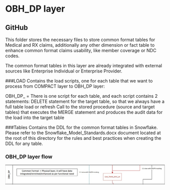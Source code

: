 # OBH_DP layer 
## GitHub
<p>This folder stores the necessary files to store common format tables for Medical and RX claims, additionally any other dimension or fact table to enhance common format claims usability, like member coverage or NDC codes.</p>
<p>The common format tables in this layer are already integrated with external sources like Enterprise Individual or Enterprise Provider.</p>

###LOAD
Contains the load scripts, one for each table that we want to process from COMPACT layer to OBH_DP layer:
<p>OBH_DP_ = There is one script for each table, and each script contains 2 statements:
DELETE statement for the target table, so that we always have a full table load or refresh
Call to the stored procedure (source and target tables) that executes the MERGE statement and produces the audit data for the load into the target table</p>

###Tables
Contains the DDL for the common format tables in Snowflake. Please refer to the Snowflake_Model_Standards.docx document located at the root of this directory for the rules and best practices when creating the DDL for any table.

### OBH_DP layer flow
![high level OBH_DP diagram](../../img/OBH_DP_Process.jpg)


